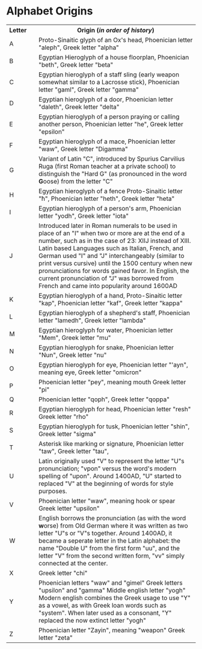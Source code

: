 Alphabet Origins
================

<!-- http://www.friktech.com/rel/canon/canon1.htm -->

<table>
    <tr>
        <th>Letter<th>
        <th>Origin (<em>in order of history</em>)</th>
    </tr><tr>
        <td>A<td>
        <td>Proto-Sinaitic glyph of an Ox's head, 
            Phoenician letter "aleph", 
            Greek letter "alpha"</td>
    </tr><tr>
        <td>B<td>
        <td>Egyptian Hieroglyph of a house floorplan, 
            Phoenician "beth", 
            Greek letter "beta"</td>
    </tr><tr>
        <td>C<td>
        <td>Egyptian hieroglyph of a staff sling (early weapon somewhat similar to a Lacrosse stick),
            Phoenician letter "gaml",
            Greek letter "gamma"</td>
    </tr><tr>
        <td>D<td>
        <td>Egyptian hieroglyph of a door,
            Phoenician letter "daleth", 
            Greek letter "delta"</td>
    </tr><tr>
        <td>E<td>
        <td>Egyptian hieroglyph of a person praying or calling another person,
            Phoenician letter "he",
            Greek letter "epsilon"</td>
    </tr><tr>
        <td>F<td>
        <td>Egyptian hieroglyph of a mace,
            Phoenician letter "waw",
            Greek letter "Digamma"</td>
    </tr><tr>
        <td>G<td>
        <td>Variant of Latin "C", introduced by Spurius Carvilius Ruga (first Roman teacher at a private school) to distinguish the "Hard G" (as pronounced in the word <strong>G</strong>oose) from the letter "C"</td>
    </tr><tr>
        <td>H<td>
        <td>Egyptian hieroglyph of a fence
            Proto-Sinaitic letter "&#295;",
            Phoenician letter "heth",
            Greek letter "heta"</td>
    </tr><tr>
        <td>I<td>
        <td>Egyptian hieroglyph of a person's arm, 
            Phoenician letter "yodh",
            Greek letter "iota"</td>
    </tr><tr>
        <td>J<td>
        <td>Introduced later in Roman numerals to be used in place of an "I" when two or more are at the end of a number, such as in the case of 23: XIIJ instead of XIII. 
            Latin based Languages such as Italian, French, and German used "I" and "J" interchangeably (similar to print versus cursive) until the 1500 century when new pronunciations for words gained favor.
            In English, the current pronunciation of "J" was borrowed from French and came into popularity around 1600AD</td>
    </tr><tr>
        <td>K<td>
        <td>Egyptian hieroglyph of a hand,
            Proto-Sinaitic letter "kap",
            Phoenician letter "kaf",
            Greek letter "kappa"</td>
    </tr><tr>
        <td>L<td>
        <td>Egyptian hieroglyph of a shepherd's staff,
            Phoenician letter "lamedh",
            Greek letter "lambda"</td>
    </tr><tr>
        <td>M<td>
        <td>Egyptian hieroglyph for water,
            Phoenician letter "Mem",
            Greek letter "mu"</td>
    </tr><tr>
        <td>N<td>
        <td>Egyptian hieroglyph for snake,
            Phoenician letter "Nun",
            Greek letter "nu"</td>
    </tr><tr>
        <td>O<td>
        <td>Egyptian hieroglyph for eye,
            Phoenician letter "'ayn", meaning eye,
            Greek letter "omicron"</td>
    </tr><tr>
        <td>P<td>
        <td>Phoenician letter "pey", meaning mouth
            Greek letter "pi"</td>
    </tr><tr>
        <td>Q<td>
        <td>Phoenician letter "qoph",
            Greek letter "qoppa"</td>
    </tr><tr>
        <td>R<td>
        <td>Egyptian hieroglyph for head,
            Phoenician letter "resh"
            Greek letter "rho"</td>
    </tr><tr>
        <td>S<td>
        <td>Egyptian hieroglyph for tusk,
            Phoenician letter "shin",
            Greek letter "sigma"</td>
    </tr><tr>
        <td>T<td>
        <td>Asterisk like marking or signature,
            Phoenician letter "taw",
            Greek letter "tau",</td>
    </tr><tr>
        <td>U<td>
        <td>Latin originally used "V" to represent the letter "U"s pronunciation; "vpon" versus the word's modern spelling of "upon". Around 1400AD, "U" started to replaced "V" at the beginning of words for style purposes.</td>
    </tr><tr>
        <td>V<td>
        <td>Phoenician letter "waw", meaning hook or spear
            Greek letter "upsilon"</td>
    </tr><tr>
        <td>W<td>
        <td>English borrows the pronunciation (as with the word <strong>w</strong>orse) from Old German where it was written as two letter "U"s or "V"s together.
            Around 1400AD, it became a seperate letter in the Latin alphabet: the name "Double U" from the first form "uu", and the letter "V" from the second written form, "vv" simply connected at the center.</td>
    </tr><tr>
        <td>X<td>
        <td>Greek letter "chi"</td>
    </tr><tr>
        <td>Y<td>
        <td>Phoenician letters "waw" and "gimel"
            Greek letters "upsilon" and "gamma"
            Middle english letter "yogh"
            Modern english combines the Greek usage to use "Y" as a vowel, as with Greek loan words such as "system". When later used as a consonant, "Y" replaced the now extinct letter "yogh"</td>
    </tr><tr>
        <td>Z<td>
        <td>Phoenician letter "Zayin", meaning "weapon" 
            Greek letter "zeta"</td>
    </tr><tr>
</table>
